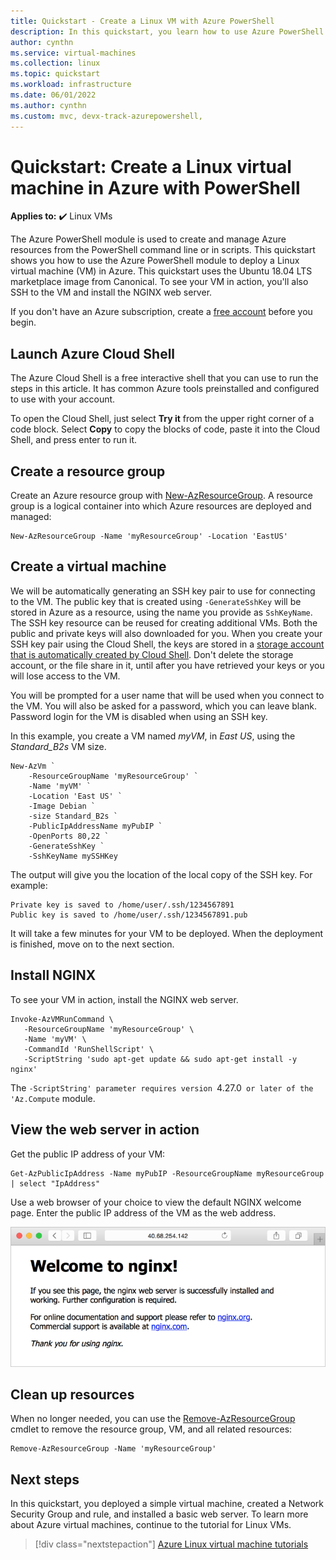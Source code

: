 ```yaml
---
title: Quickstart - Create a Linux VM with Azure PowerShell
description: In this quickstart, you learn how to use Azure PowerShell to create a Linux virtual machine
author: cynthn
ms.service: virtual-machines
ms.collection: linux
ms.topic: quickstart
ms.workload: infrastructure
ms.date: 06/01/2022
ms.author: cynthn
ms.custom: mvc, devx-track-azurepowershell,
---
```


# Quickstart: Create a Linux virtual machine in Azure with PowerShell

**Applies to:** :heavy_check_mark: Linux VMs 

The Azure PowerShell module is used to create and manage Azure resources from the PowerShell command line or in scripts. This quickstart shows you how to use the Azure PowerShell module to deploy a Linux virtual machine (VM) in Azure. This quickstart uses the Ubuntu 18.04 LTS marketplace image from Canonical. To see your VM in action, you'll also SSH to the VM and install the NGINX web server.

If you don't have an Azure subscription, create a [free account](https://azure.microsoft.com/free/?WT.mc_id=A261C142F) before you begin.

## Launch Azure Cloud Shell

The Azure Cloud Shell is a free interactive shell that you can use to run the steps in this article. It has common Azure tools preinstalled and configured to use with your account. 

To open the Cloud Shell, just select **Try it** from the upper right corner of a code block. Select **Copy** to copy the blocks of code, paste it into the Cloud Shell, and press enter to run it.


## Create a resource group

Create an Azure resource group with [New-AzResourceGroup](/powershell/module/az.resources/new-azresourcegroup). A resource group is a logical container into which Azure resources are deployed and managed:

```azurepowershell-interactive
New-AzResourceGroup -Name 'myResourceGroup' -Location 'EastUS'
```

## Create a virtual machine

We will be automatically generating an SSH key pair to use for connecting to the VM. The public key that is created using `-GenerateSshKey` will be stored in Azure as a resource, using the name you provide as `SshKeyName`. The SSH key resource can be reused for creating additional VMs. Both the public and private keys will also downloaded for you. When you create your SSH key pair using the Cloud Shell, the keys are stored in a [storage account that is automatically created by Cloud Shell](../../cloud-shell/persisting-shell-storage.md). Don't delete the storage account, or the file share in it, until after you have retrieved your keys or you will lose access to the VM.

You will be prompted for a user name that will be used when you connect to the VM. You will also be asked for a password, which you can leave blank. Password login for the VM is disabled when using an SSH key.

In this example, you create a VM named *myVM*, in *East US*, using the *Standard_B2s* VM size.

```azurepowershell-interactive
New-AzVm `
    -ResourceGroupName 'myResourceGroup' `
    -Name 'myVM' `
    -Location 'East US' `
    -Image Debian `
    -size Standard_B2s `
    -PublicIpAddressName myPubIP `
    -OpenPorts 80,22 `
    -GenerateSshKey `
    -SshKeyName mySSHKey
```

The output will give you the location of the local copy of the SSH key. For example:

```output
Private key is saved to /home/user/.ssh/1234567891
Public key is saved to /home/user/.ssh/1234567891.pub
```

It will take a few minutes for your VM to be deployed. When the deployment is finished, move on to the next section.

## Install NGINX

To see your VM in action, install the NGINX web server.

```azurepowershell-interactive
Invoke-AzVMRunCommand \
   -ResourceGroupName 'myResourceGroup' \
   -Name 'myVM' \
   -CommandId 'RunShellScript' \
   -ScriptString 'sudo apt-get update && sudo apt-get install -y nginx'
```

The `-ScriptString' parameter requires version `4.27.0` or later of the 'Az.Compute` module.


## View the web server in action

Get the public IP address of your VM:

```azurepowershell-interactive
Get-AzPublicIpAddress -Name myPubIP -ResourceGroupName myResourceGroup | select "IpAddress" 
```

Use a web browser of your choice to view the default NGINX welcome page. Enter the public IP address of the VM as the web address.

![NGINX default Welcome page](./media/quick-create-cli/nginix-welcome-page.png)

## Clean up resources

When no longer needed, you can use the [Remove-AzResourceGroup](/powershell/module/az.resources/remove-azresourcegroup) cmdlet to remove the resource group, VM, and all related resources:

```azurepowershell-interactive
Remove-AzResourceGroup -Name 'myResourceGroup'
```

## Next steps

In this quickstart, you deployed a simple virtual machine, created a Network Security Group and rule, and installed a basic web server. To learn more about Azure virtual machines, continue to the tutorial for Linux VMs.

> [!div class="nextstepaction"]
> [Azure Linux virtual machine tutorials](./tutorial-manage-vm.md)
